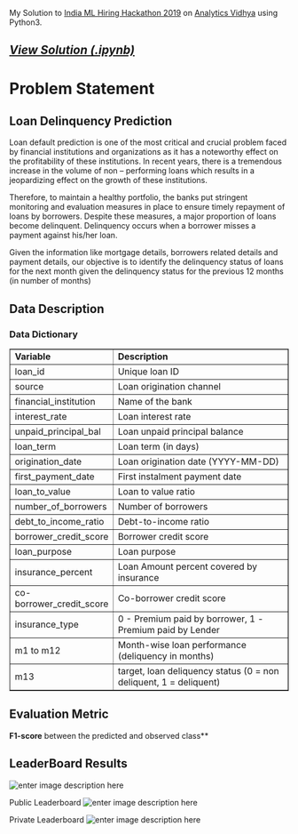 
My Solution to [India ML Hiring Hackathon 2019](https://datahack.analyticsvidhya.com/contest/india-ml-hiring-hackathon-2019/) on [Analytics Vidhya](https://www.analyticsvidhya.com/) using Python3.
## ***[View Solution (.ipynb)](https://nbviewer.jupyter.org/github/akki3d76/India-ML-Hiring-Hackathon-2019/blob/master/CODE_ML_2019.ipynb)***

# Problem Statement

##  Loan Delinquency Prediction
Loan default prediction is one of the most critical and crucial problem faced by financial institutions and organizations as it has a noteworthy effect on the profitability of these institutions. In recent years, there is a tremendous increase in the volume of non – performing loans which results in a jeopardizing effect on the growth of these institutions.

Therefore, to maintain a healthy portfolio, the banks put stringent monitoring and evaluation measures in place to ensure timely repayment of loans by borrowers. Despite these measures, a major proportion of loans become delinquent. Delinquency occurs when a borrower misses a payment against his/her loan.

Given the information like mortgage details, borrowers related details and payment details, our objective is to identify the delinquency status of loans for the next month given the delinquency status for the previous 12 months (in number of months) 
<h2 id="data-description">Data Description</h2>
<h3 id="data-dictionary">Data Dictionary</h3>
<table dir="ltr" border="1" cellspacing="0" cellpadding="0"><colgroup><col width="100" /><col width="368" /></colgroup>
<tbody>
<tr>
<td data-sheets-value="{&quot;1&quot;:2,&quot;2&quot;:&quot;Variable&quot;}"><strong>Variable</strong></td>
<td data-sheets-value="{&quot;1&quot;:2,&quot;2&quot;:&quot;Description&quot;}"><strong>Description</strong></td>
</tr>
<tr>
<td data-sheets-value="{&quot;1&quot;:2,&quot;2&quot;:&quot;loan_id&quot;}">loan_id</td>
<td data-sheets-value="{&quot;1&quot;:2,&quot;2&quot;:&quot;Unique loan ID&quot;}">Unique loan ID</td>
</tr>
<tr>
<td data-sheets-value="{&quot;1&quot;:2,&quot;2&quot;:&quot;source&quot;}">source</td>
<td data-sheets-value="{&quot;1&quot;:2,&quot;2&quot;:&quot;Loan origination channel&quot;}">Loan origination channel</td>
</tr>
<tr>
<td data-sheets-value="{&quot;1&quot;:2,&quot;2&quot;:&quot;financial_institution&quot;}">financial_institution</td>
<td data-sheets-value="{&quot;1&quot;:2,&quot;2&quot;:&quot;Name of the bank&quot;}">Name of the bank</td>
</tr>
<tr>
<td data-sheets-value="{&quot;1&quot;:2,&quot;2&quot;:&quot;interest_rate&quot;}">interest_rate</td>
<td data-sheets-value="{&quot;1&quot;:2,&quot;2&quot;:&quot;Loan interest rate&quot;}">Loan interest rate</td>
</tr>
<tr>
<td data-sheets-value="{&quot;1&quot;:2,&quot;2&quot;:&quot;unpaid_principal_bal&quot;}">unpaid_principal_bal</td>
<td data-sheets-value="{&quot;1&quot;:2,&quot;2&quot;:&quot;Loan unpaid principal balance&quot;}">Loan unpaid principal balance</td>
</tr>
<tr>
<td data-sheets-value="{&quot;1&quot;:2,&quot;2&quot;:&quot;loan_term&quot;}">loan_term</td>
<td data-sheets-value="{&quot;1&quot;:2,&quot;2&quot;:&quot;Loan term (in days)&quot;}">Loan term (in days)</td>
</tr>
<tr>
<td data-sheets-value="{&quot;1&quot;:2,&quot;2&quot;:&quot;origination_date&quot;}">origination_date</td>
<td data-sheets-value="{&quot;1&quot;:2,&quot;2&quot;:&quot;Loan origination date&quot;}">Loan origination date (YYYY-MM-DD)</td>
</tr>
<tr>
<td data-sheets-value="{&quot;1&quot;:2,&quot;2&quot;:&quot;first_payment_date&quot;}">first_payment_date</td>
<td data-sheets-value="{&quot;1&quot;:2,&quot;2&quot;:&quot;First instalment payment date&quot;}">First instalment payment date</td>
</tr>
<tr>
<td data-sheets-value="{&quot;1&quot;:2,&quot;2&quot;:&quot;loan_to_value&quot;}">loan_to_value</td>
<td data-sheets-value="{&quot;1&quot;:2,&quot;2&quot;:&quot;Loan to value ratio&quot;}">Loan to value ratio</td>
</tr>
<tr>
<td data-sheets-value="{&quot;1&quot;:2,&quot;2&quot;:&quot;number_of_borrowers&quot;}">number_of_borrowers</td>
<td data-sheets-value="{&quot;1&quot;:2,&quot;2&quot;:&quot;Number of borrowers&quot;}">Number of borrowers</td>
</tr>
<tr>
<td data-sheets-value="{&quot;1&quot;:2,&quot;2&quot;:&quot;debt_to_income_ratio&quot;}">debt_to_income_ratio</td>
<td data-sheets-value="{&quot;1&quot;:2,&quot;2&quot;:&quot;Debt-to-income ratio&quot;}">Debt-to-income ratio</td>
</tr>
<tr>
<td data-sheets-value="{&quot;1&quot;:2,&quot;2&quot;:&quot;borrower_credit_score&quot;}">borrower_credit_score</td>
<td data-sheets-value="{&quot;1&quot;:2,&quot;2&quot;:&quot;Borrower credit score&quot;}">Borrower credit score</td>
</tr>
<tr>
<td data-sheets-value="{&quot;1&quot;:2,&quot;2&quot;:&quot;loan_purpose&quot;}">loan_purpose</td>
<td data-sheets-value="{&quot;1&quot;:2,&quot;2&quot;:&quot;Loan purpose&quot;}">Loan purpose</td>
</tr>
<tr>
<td data-sheets-value="{&quot;1&quot;:2,&quot;2&quot;:&quot;insurance_percent&quot;}">insurance_percent</td>
<td data-sheets-value="{&quot;1&quot;:2,&quot;2&quot;:&quot;Mortgage insurance percent&quot;}">Loan Amount percent covered by insurance</td>
</tr>
<tr>
<td data-sheets-value="{&quot;1&quot;:2,&quot;2&quot;:&quot;co-borrower_credit_score&quot;}">co-borrower_credit_score</td>
<td data-sheets-value="{&quot;1&quot;:2,&quot;2&quot;:&quot;Co-borrower credit score&quot;}">Co-borrower credit score</td>
</tr>
<tr>
<td data-sheets-value="{&quot;1&quot;:2,&quot;2&quot;:&quot;insurance_type&quot;}">insurance_type</td>
<td data-sheets-value="{&quot;1&quot;:2,&quot;2&quot;:&quot;Mortgage insurance type&quot;}">0 - Premium paid by borrower, 1 - Premium paid by Lender</td>
</tr>
<tr>
<td data-sheets-value="{&quot;1&quot;:2,&quot;2&quot;:&quot;m1 to m12&quot;}">m1 to m12</td>
<td data-sheets-value="{&quot;1&quot;:2,&quot;2&quot;:&quot;Month-wise loan performance (deliquency in months)&quot;}">Month-wise loan performance (deliquency in months)</td>
</tr>
<tr>
<td data-sheets-value="{&quot;1&quot;:2,&quot;2&quot;:&quot;m13&quot;}">m13</td>
<td data-sheets-value="{&quot;1&quot;:2,&quot;2&quot;:&quot;target, loan deliquency status (0 = non deliquent, 1 = deliquent)&quot;}">target, loan deliquency status (0 = non deliquent, 1 = deliquent)</td>
</tr>
</tbody>
</table>


## Evaluation Metric 
**F1-score**  between the predicted and observed class** 

## LeaderBoard Results
![enter image description here](https://lh3.googleusercontent.com/O19r9kC5vp9I642AE8orLDXDdX0seU4t4flzOcuPL0TLnkTeB_0uK_Py1vDpGzMrX1Xjy4duQjTq)

Public Leaderboard
![enter image description here](https://lh3.googleusercontent.com/UBvwd1PgAXY671A41nLP_thOcDUMG7WFe9Afww_eXWZDGyrSBXgmf4MsaKBIKumTLoZoTfDrkBPw)

Private Leaderboard
![enter image description here](https://lh3.googleusercontent.com/TyaCkeLVyvJMKSWohrs73hIIEpo_Zb9VrQ4bXiFX4UzsTSYfT3mu93TDNmBvH0tKiuffBDayxlKS)
